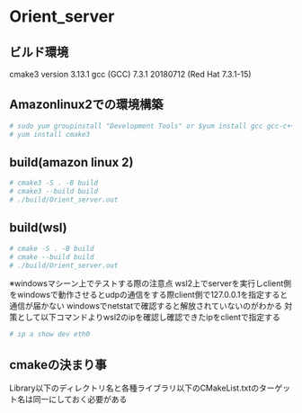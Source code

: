 # Orient_server

## ビルド環境
cmake3 version 3.13.1
gcc (GCC) 7.3.1 20180712 (Red Hat 7.3.1-15)


## Amazonlinux2での環境構築
```sh
# sudo yum groupinstall "Development Tools" or $yum install gcc gcc-c++
# yum install cmake3
```

## build(amazon linux 2)
```sh
# cmake3 -S . -B build
# cmake3 --build build
# ./build/Orient_server.out
```

## build(wsl)
```sh
# cmake -S . -B build
# cmake --build build
# ./build/Orient_server.out
```

※windowsマシーン上でテストする際の注意点
wsl2上でserverを実行しclient側をwindowsで動作させるとudpの通信をする際client側で127.0.0.1を指定すると通信が届かない
windowsでnetstatで確認すると解放されていないのがわかる
対策として以下コマンドよりwsl2のipを確認し確認できたipをclientで指定する
```sh
# ip a show dev eth0
```

## cmakeの決まり事
Library以下のディレクトリ名と各種ライブラリ以下のCMakeList.txtのターゲット名は同一にしておく必要がある


